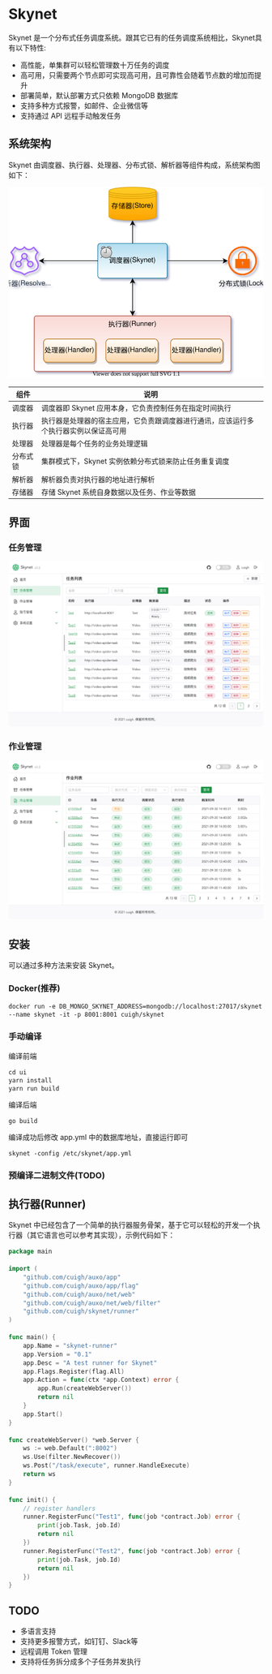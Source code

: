 # Skynet

Skynet 是一个分布式任务调度系统。跟其它已有的任务调度系统相比，Skynet具有以下特性:

* 高性能，单集群可以轻松管理数十万任务的调度
* 高可用，只需要两个节点即可实现高可用，且可靠性会随着节点数的增加而提升
* 部署简单，默认部署方式只依赖 MongoDB 数据库
* 支持多种方式报警，如邮件、企业微信等
* 支持通过 API 远程手动触发任务

## 系统架构

Skynet 由调度器、执行器、处理器、分布式锁、解析器等组件构成，系统架构图如下：

![Architecture](docs/arch.svg "Architecture diagram")

|  组件   | 说明  |
|  ----  | ----  |
| 调度器  | 调度器即 Skynet 应用本身，它负责控制任务在指定时间执行 |
| 执行器  | 执行器是处理器的宿主应用，它负责跟调度器进行通讯，应该运行多个执行器实例以保证高可用 |
| 处理器  | 处理器是每个任务的业务处理逻辑 |
| 分布式锁  | 集群模式下，Skynet 实例依赖分布式锁来防止任务重复调度 |
| 解析器  | 解析器负责对执行器的地址进行解析 |
| 存储器  | 存储 Skynet 系统自身数据以及任务、作业等数据 |

## 界面

### 任务管理

![Tasks](docs/task.png "Tasks")

### 作业管理

![Jobs](docs/job.png "Jobs")

## 安装

可以通过多种方法来安装 Skynet。

### Docker(推荐)

```shell
docker run -e DB_MONGO_SKYNET_ADDRESS=mongodb://localhost:27017/skynet --name skynet -it -p 8001:8001 cuigh/skynet
```

### 手动编译

编译前端

```shell
cd ui
yarn install
yarn run build
```

编译后端

```shell
go build
```

编译成功后修改 app.yml 中的数据库地址，直接运行即可

```shell
skynet -config /etc/skynet/app.yml
```

### 预编译二进制文件(TODO)

## 执行器(Runner)

Skynet 中已经包含了一个简单的执行器服务骨架，基于它可以轻松的开发一个执行器（其它语言也可以参考其实现），示例代码如下：

```go
package main

import (
	"github.com/cuigh/auxo/app"
	"github.com/cuigh/auxo/app/flag"
	"github.com/cuigh/auxo/net/web"
	"github.com/cuigh/auxo/net/web/filter"
	"github.com/cuigh/skynet/runner"
)

func main() {
	app.Name = "skynet-runner"
	app.Version = "0.1"
	app.Desc = "A test runner for Skynet"
	app.Flags.Register(flag.All)
	app.Action = func(ctx *app.Context) error {
		app.Run(createWebServer())
		return nil
	}
	app.Start()
}

func createWebServer() *web.Server {
	ws := web.Default(":8002")
	ws.Use(filter.NewRecover())
	ws.Post("/task/execute", runner.HandleExecute)
	return ws
}

func init() {
	// register handlers
	runner.RegisterFunc("Test1", func(job *contract.Job) error {
		print(job.Task, job.Id)
		return nil
	})
	runner.RegisterFunc("Test2", func(job *contract.Job) error {
		print(job.Task, job.Id)
		return nil
	})
}
```

## TODO

* 多语言支持
* 支持更多报警方式，如钉钉、Slack等
* 远程调用 Token 管理
* 支持将任务拆分成多个子任务并发执行
